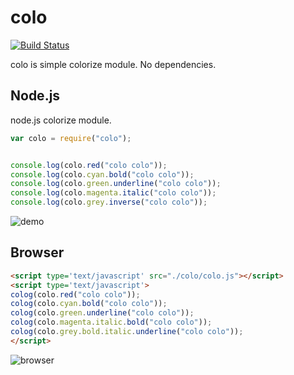 colo
=========

[![Build Status](https://travis-ci.org/yosuke-furukawa/colo.svg?branch=master)](https://travis-ci.org/yosuke-furukawa/colo)

colo is simple colorize module. No dependencies.

Node.js
---------

node.js colorize module.

```javascript
var colo = require("colo");


console.log(colo.red("colo colo"));
console.log(colo.cyan.bold("colo colo"));
console.log(colo.green.underline("colo colo"));
console.log(colo.magenta.italic("colo colo"));
console.log(colo.grey.inverse("colo colo"));
```

![demo](demo.png)

Browser
----------

```html
<script type='text/javascript' src="./colo/colo.js"></script>
<script type='text/javascript'>
colog(colo.red("colo colo"));
colog(colo.cyan.bold("colo colo"));
colog(colo.green.underline("colo colo"));
colog(colo.magenta.italic.bold("colo colo"));
colog(colo.grey.bold.italic.underline("colo colo"));
</script>
```

![browser](browser.png)
